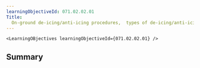 ```yaml
---
learningObjectiveId: 071.02.02.01
Title:
  On-ground de-icing/anti-icing procedures,  types of de-icing/anti-icing fluids
---
```


```tsx eval
<LearningOBjectives learningObjectiveId={071.02.02.01} />
```

## Summary
